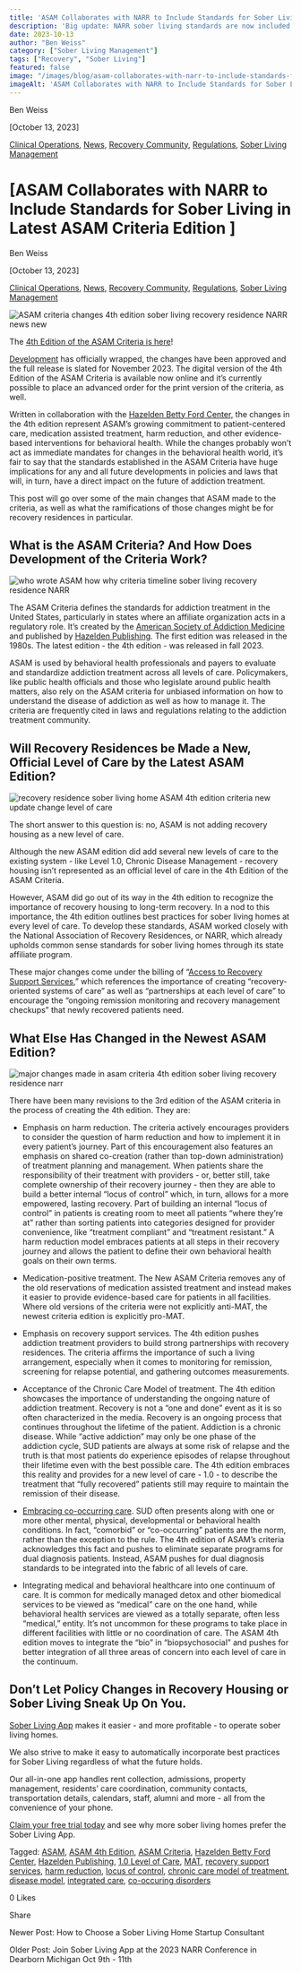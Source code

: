 ```yaml
---
title: 'ASAM Collaborates with NARR to Include Standards for Sober Living in Latest ASAM Criteria Edition'
description: 'Big update: NARR sober living standards are now included in the latest ASAM Criteria thanks to ASAM & NARR collaboration.'
date: 2023-10-13
author: "Ben Weiss"
category: ["Sober Living Management"]
tags: ["Recovery", "Sober Living"]
featured: false
image: "/images/blog/asam-collaborates-with-narr-to-include-standards-for-sober-living-in-latest-asam-criteria-editionnbsp/Screen_Shot_2023-10-13_at_3.14.23_PM.png"
imageAlt: 'ASAM Collaborates with NARR to Include Standards for Sober Living in Latest ASAM Criteria Edition'
---
```


Ben Weiss

[October 13, 2023]

[Clinical Operations](/sober-living-app-blog/category/Clinical+Operations), [News](/sober-living-app-blog/category/News), [Recovery Community](/sober-living-app-blog/category/Recovery+Community), [Regulations](/sober-living-app-blog/category/Regulations), [Sober Living Management](/sober-living-app-blog/category/Sober+Living+Management)

#  [ASAM Collaborates with NARR to Include Standards for Sober Living in Latest ASAM Criteria Edition ]

Ben Weiss

[October 13, 2023]

[Clinical Operations](/sober-living-app-blog/category/Clinical+Operations), [News](/sober-living-app-blog/category/News), [Recovery Community](/sober-living-app-blog/category/Recovery+Community), [Regulations](/sober-living-app-blog/category/Regulations), [Sober Living Management](/sober-living-app-blog/category/Sober+Living+Management)

![ASAM criteria changes 4th edition sober living recovery residence NARR news new](/images/blog/asam-collaborates-with-narr-to-include-standards-for-sober-living-in-latest-asam-criteria-editionnbsp/Screen_Shot_2023-10-12_at_9.19.31_AM.png)

The [4th Edition of the ASAM Criteria is here](https://www.asam.org/asam-criteria)!

[Development](https://www.asam.org/asam-criteria/4th-edition-development) has officially wrapped, the changes have been approved and the full release is slated for November 2023. The digital version of the 4th Edition of the ASAM Criteria is available now online and it’s currently possible to place an advanced order for the print version of the criteria, as well. 

Written in collaboration with the [Hazelden Betty Ford Center,](https://www.hazeldenbettyford.org/press-release/new-edition-of-the-asam-criteria-released) the changes in the 4th edition represent ASAM’s growing commitment to patient-centered care, medication assisted treatment, harm reduction, and other evidence-based interventions for behavioral health. While the changes probably won’t act as immediate mandates for changes in the behavioral health world, it’s fair to say that the standards established in the ASAM Criteria have huge implications for any and all future developments in policies and laws that will, in turn, have a direct impact on the future of addiction treatment. 

This post will go over some of the main changes that ASAM made to the criteria, as well as what the ramifications of those changes might be for recovery residences in particular. 

## What is the ASAM Criteria? And How Does Development of the Criteria Work?

![who wrote ASAM how why criteria timeline sober living recovery residence NARR](/images/blog/asam-collaborates-with-narr-to-include-standards-for-sober-living-in-latest-asam-criteria-editionnbsp/Screen_Shot_2023-10-12_at_9.19.43_AM.png)

The ASAM Criteria defines the standards for addiction treatment in the United States, particularly in states where an affiliate organization acts in a regulatory role. It’s created by the [American Society of Addiction Medicine](https://www.asam.org/) and published by [Hazelden Publishing](https://www.hazelden.org/). The first edition was released in the 1980s. The latest edition - the 4th edition - was released in fall 2023. 

ASAM is used by behavioral health professionals and payers to evaluate and standardize addiction treatment across all levels of care. Policymakers, like public health officials and those who legislate around public health matters, also rely on the ASAM criteria for unbiased information on how to understand the disease of addiction as well as how to manage it. The criteria are frequently cited in laws and regulations relating to the addiction treatment community.

## Will Recovery Residences be Made a New, Official Level of Care by the Latest ASAM Edition? 

![recovery residence sober living home ASAM 4th edition criteria new update change level of care](/images/blog/asam-collaborates-with-narr-to-include-standards-for-sober-living-in-latest-asam-criteria-editionnbsp/Screen_Shot_2023-10-13_at_3.14.23_PM.png)

The short answer to this question is: no, ASAM is not adding recovery housing as a new level of care. 

Although the new ASAM edition did add several new levels of care to the existing system - like Level 1.0, Chronic Disease Management - recovery housing isn’t represented as an official level of care in the 4th Edition of the ASAM Criteria. 

However, ASAM did go out of its way in the 4th edition to recognize the importance of recovery housing to long-term recovery. In a nod to this importance, the 4th edition outlines best practices for sober living homes at every level of care. To develop these standards, ASAM worked closely with the National Association of Recovery Residences, or NARR, which already upholds common sense standards for sober living homes through its state affiliate program. 

These major changes come under the billing of “[Access to Recovery Support Services](https://www.asam.org/news/detail/2023/10/05/crucial-changes-to-substance-use--co-occurring-disorder-care-standards-published),” which references the importance of creating “recovery-oriented systems of care” as well as “partnerships at each level of care” to encourage the “ongoing remission monitoring and recovery management checkups” that newly recovered patients need. 

## What Else Has Changed in the Newest ASAM Edition? 

![major changes made in asam criteria 4th edition sober living recovery residence narr](/images/blog/asam-collaborates-with-narr-to-include-standards-for-sober-living-in-latest-asam-criteria-editionnbsp/Screen_Shot_2023-10-13_at_3.14.29_PM.png)

There have been many revisions to the 3rd edition of the ASAM criteria in the process of creating the 4th edition. They are: 

  * Emphasis on harm reduction. The criteria actively encourages providers to consider the question of harm reduction and how to implement it in every patient’s journey. Part of this encouragement also features an emphasis on shared co-creation (rather than top-down administration) of treatment planning and management. When patients share the responsibility of their treatment with providers - or, better still, take complete ownership of their recovery journey - then they are able to build a better internal “locus of control” which, in turn, allows for a more empowered, lasting recovery. Part of building an internal “locus of control” in patients is creating room to meet all patients “where they’re at” rather than sorting patients into categories designed for provider convenience, like “treatment compliant” and “treatment resistant.” A harm reduction model embraces patients at all steps in their recovery journey and allows the patient to define their own behavioral health goals on their own terms.  

  * Medication-positive treatment. The New ASAM Criteria removes any of the old reservations of medication assisted treatment and instead makes it easier to provide evidence-based care for patients in all facilities. Where old versions of the criteria were not explicitly anti-MAT, the newest criteria edition is explicitly pro-MAT. 

  * Emphasis on recovery support services. The 4th edition pushes addiction treatment providers to build strong partnerships with recovery residences. The criteria affirms the importance of such a living arrangement, especially when it comes to monitoring for remission, screening for relapse potential, and gathering outcomes measurements. 

  * Acceptance of the Chronic Care Model of treatment.  The 4th edition showcases the importance of understanding the ongoing nature of addiction treatment. Recovery is not a “one and done” event as it is so often characterized in the media. Recovery is an ongoing process that continues throughout the lifetime of the patient. Addiction is a chronic disease. While “active addiction” may only be one phase of the addiction cycle, SUD patients are always at some risk of relapse and the truth is that most patients do experience episodes of relapse throughout their lifetime even with the best possible care. The 4th edition embraces this reality and provides for a new level of care - 1.0 - to describe the treatment that “fully recovered” patients still may require to maintain the remission of their disease.

  * [Embracing co-occurring care](https://www.asam.org/news/detail/2023/10/05/crucial-changes-to-substance-use--co-occurring-disorder-care-standards-published). SUD often presents along with one or more other mental, physical, developmental or behavioral health conditions. In fact, “comorbid” or “co-occurring” patients are the norm, rather than the exception to the rule. The 4th edition of ASAM’s criteria acknowledges this fact and pushes to eliminate separate programs for dual diagnosis patients. Instead, ASAM pushes for dual diagnosis standards to be integrated into the fabric of all levels of care. 

  * Integrating medical and behavioral healthcare into one continuum of care. It is common for medically managed detox and other biomedical services to be viewed as “medical” care on the one hand, while behavioral health services are viewed as a totally separate, often less “medical,” entity. It’s not uncommon for these programs to take place in different facilities with little or no coordination of care. The ASAM 4th edition moves to integrate the “bio” in “biopsychosocial” and pushes for better integration of all three areas of concern into each level of care in the continuum.  

## Don’t Let Policy Changes in Recovery Housing or Sober Living Sneak Up On You. 

[Sober Living App](/) makes it easier - and more profitable - to operate sober living homes. 

We also strive to make it easy to automatically incorporate best practices for Sober Living regardless of what the future holds. 

Our all-in-one app handles rent collection, admissions, property management, residents’ care coordination, community contacts, transportation details, calendars, staff, alumni and more - all from the convenience of your phone.  

[Claim your free trial today](https://behavehealth.com/get-started) and see why more sober living homes prefer the Sober Living App.

Tagged: [ASAM](https://soberlivingapp.com/sober-living-app-blog/tag/ASAM), [ASAM 4th Edition](https://soberlivingapp.com/sober-living-app-blog/tag/ASAM+4th+Edition), [ASAM Criteria](https://soberlivingapp.com/sober-living-app-blog/tag/ASAM+Criteria), [Hazelden Betty Ford Center](https://soberlivingapp.com/sober-living-app-blog/tag/Hazelden+Betty+Ford+Center), [Hazelden Publishing](https://soberlivingapp.com/sober-living-app-blog/tag/Hazelden+Publishing), [1.0 Level of Care](https://soberlivingapp.com/sober-living-app-blog/tag/1.0+Level+of+Care), [MAT](/sober-living-app-blog/tag/MAT), [recovery support services](https://soberlivingapp.com/sober-living-app-blog/tag/recovery+support+services), [harm reduction](https://soberlivingapp.com/sober-living-app-blog/tag/harm+reduction), [locus of control](https://soberlivingapp.com/sober-living-app-blog/tag/locus+of+control), [chronic care model of treatment](https://soberlivingapp.com/sober-living-app-blog/tag/chronic+care+model+of+treatment), [disease model](https://soberlivingapp.com/sober-living-app-blog/tag/disease+model), [integrated care](https://soberlivingapp.com/sober-living-app-blog/tag/integrated+care), [co-occuring disorders](https://soberlivingapp.com/sober-living-app-blog/tag/co-occuring+disorders)

0 Likes

Share

Newer Post: How to Choose a Sober Living Home Startup Consultant

Older Post: Join Sober Living App at the 2023 NARR Conference in Dearborn Michigan Oct 9th - 11th